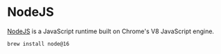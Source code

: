# NodeJS
[NodeJS](https://nodejs.org/en/) is a JavaScript runtime built on Chrome's V8 JavaScript engine.

```bash
brew install node@16
```
